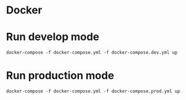 # Docker

# Run develop mode
```shell
docker-compose -f docker-compose.yml -f docker-compose.dev.yml up
```

# Run production mode
```shell
docker-compose -f docker-compose.yml -f docker-compose.prod.yml up
```
